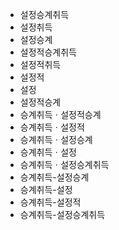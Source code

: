 - 설정승계취득
- 설정취득
- 설정승계
- 설정적승계취득
- 설정적취득
- 설정적
- 설정
- 설정적승계
- 승계취득ㆍ설정적승계
- 승계취득ㆍ설정적
- 승계취득ㆍ설정승계
- 승계취득ㆍ설정
- 승계취득ㆍ설정승계취득
- 승계취득-설정승계
- 승계취득-설정
- 승계취득-설정적
- 승계취득-설정승계취득